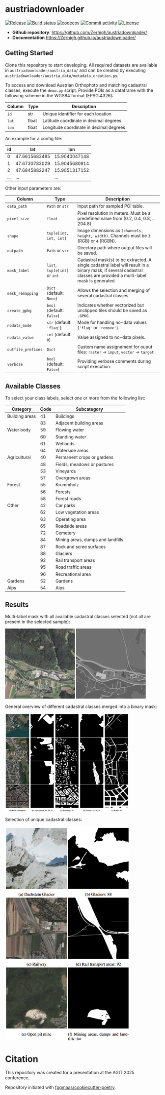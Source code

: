 # austriadownloader

[![Release](https://img.shields.io/github/v/release/Zerhigh/austriadownloader)](https://img.shields.io/github/v/release/Zerhigh/austriadownloader)
[![Build status](https://img.shields.io/github/actions/workflow/status/Zerhigh/austriadownloader/main.yml?branch=main)](https://github.com/Zerhigh/austriadownloader/actions/workflows/main.yml?query=branch%3Amain)
[![codecov](https://codecov.io/gh/Zerhigh/austriadownloader/branch/main/graph/badge.svg)](https://codecov.io/gh/Zerhigh/austriadownloader)
[![Commit activity](https://img.shields.io/github/commit-activity/m/Zerhigh/austriadownloader)](https://img.shields.io/github/commit-activity/m/Zerhigh/austriadownloader)
[![License](https://img.shields.io/github/license/Zerhigh/austriadownloader)](https://img.shields.io/github/license/Zerhigh/austriadownloader)

- **Github repository**: <https://github.com/Zerhigh/austriadownloader/>
- **Documentation** <https://Zerhigh.github.io/austriadownloader/>

## Getting Started

Clone this repository to start developing. 
All required datasets are available in `austriadownloader/austria_data/` and can be created by executing `austriadownloader/austria_data/metadata_creation.py`.

To access and download Austrian Orthophoto and matching cadastral classes, execute the `demo.py` script.
Provide POIs as a dataframe with the following scheme in the WGS84 format (EPSG:4326):

| Column | Type  | Description                             |
|--------|-------|-----------------------------------------|
| `id`   | str   | Unique identifier for each location     |
| `lat`  | float | Latitude coordinate in decimal degrees  |
| `lon`  | float | Longitude coordinate in decimal degrees |

An example for a config file: 

| id  | lat           | lon           |
|-----|---------------|---------------|
| 0   | 47.6615683485 | 15.9040047148 |
| 1   | 47.6730783029 | 15.9045680914 |
| 2   | 47.6845882247 | 15.9051317152 |
| ... | ...           | ...           |

Other input parameters are:

| Column             | Type                            | Description                                                                                                                                                           |
|--------------------|---------------------------------|-----------------------------------------------------------------------------------------------------------------------------------------------------------------------|
| `data_path`        | `Path` or `str`                 | Input path for sampled POI table.                                                                                                                                     |
| `pixel_size`       | `float`                         | Pixel resolution in meters. Must be a predefined value from (0.2, 0.4, 0.8, ... 204.8)                                                                                |
| `shape`            | `tuple[int, int, int]`          | Image dimensions as `(channels, height, width)`. Channels must be `3` (RGB) or `4` (RGBN).                                                                            |
| `outpath`          | `Path` or `str`                 | Directory path where output files will be saved.                                                                                                                      |
| `mask_label`       | `list`, `tuple[int]` or `int`   | Cadastral mask(s) to be extracted. A single cadastral label will result in a binary mask, if several cadastral classes are provided a multi-label mask is generated.  |
| `mask_remapping`   | `Dict` (default: `None`)        | Allows the selection and merging of several cadastral classes.                                                                                                        |
| `create_gpkg`      | `bool` (default: `False`)       | Indicates whether vectorized but unclipped tiles should be saved as `.GPKG`.                                                                                          |
| `nodata_mode`      | `str` (default: `'flag'`)       | Mode for handling no-data values (`'flag'` or `'remove'`).                                                                                                            |
| `nodata_value`     | `int` (default: `0`)            | Value assigned to no-data pixels.                                                                                                                                     |
| `outfile_prefixes` | `Dict`                          | Custom name assignement for ouput files: `raster` -> `input`, `vector` -> `target`                                                                                    |
| `verbose`          | `bool` (default: `False`)       | Providing verbose comments during script execution.                                                                                                                   |

## Available Classes

To select your class labels, select one or more from the following list:

| **Category**       | **Code** | **Subcategory**                   |
|--------------------|----------|-----------------------------------|
| Building areas     | 41       | Buildings                         |
|                    | 83       | Adjacent building areas           |
| Water body         | 59       | Flowing water                     |
|                    | 60       | Standing water                    |
|                    | 61       | Wetlands                          |
|                    | 64       | Waterside areas                   |
| Agricultural       | 40       | Permanent crops or gardens        |
|                    | 48       | Fields, meadows or pastures       |
|                    | 53       | Vineyards                         |
|                    | 57       | Overgrown areas                   |
| Forest             | 55       | Krummholz                         |
|                    | 56       | Forests                           |
|                    | 58       | Forest roads                      |
| Other              | 42       | Car parks                         |
|                    | 62       | Low vegetation areas              |
|                    | 63       | Operating area                    |
|                    | 65       | Roadside areas                    |
|                    | 72       | Cemetery                          |
|                    | 84       | Mining areas, dumps and landfills |
|                    | 87       | Rock and scree surfaces           |
|                    | 88       | Glaciers                          |
|                    | 92       | Rail transport areas              |
|                    | 95       | Road traffic areas                |
|                    | 96       | Recreational area                 |
| Gardens            | 52       | Gardens                           |
| Alps               | 54       | Alps                              |

## Results

Multi-label mask with all available cadastral classes selected (not all are present in the selected sample):

<p float="left">
  <img src="figures/input_2.png" alt="RGB Orthophoto" width="45%" />
  <img src="figures/target_2.png" alt="Multi-label mask" width="45%" />
</p>

General overview of different cadastral classes merged into a binary mask:

<p float="left">
  <img src="figures/example_results.png" alt="Cadastral classes" width="80%" />
</p>

Selection of unique cadastral classes:

<p float="left">
  <img src="figures/example_results2.png" alt="Unique classes" width="80%" />
</p>


# Citation

This repository was created for a presentation at the AGIT 2025 conference.

Repository initiated with [fpgmaas/cookiecutter-poetry](https://github.com/fpgmaas/cookiecutter-poetry).
